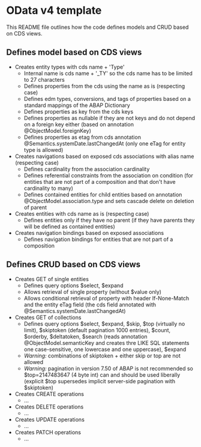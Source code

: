 # OData v4 template

This README file outlines how the code defines models and CRUD based on CDS views.

## Defines model based on CDS views

- Creates entity types with cds name + 'Type'
  - Internal name is cds name + '_TY' so the cds name has to be limited to 27 characters
  - Defines properties from the cds using the name as is (respecting case)
  - Defines edm types, conversions, and tags of properties based on a standard mappings of the ABAP Dictionary
  - Defines properties as key from the cds keys
  - Defines properties as nullable if they are not keys and do not depend on a foreign key either (based on annotation @ObjectModel.foreignKey)
  - Defines properties as etag from cds annotation @Semantics.systemDate.lastChangedAt (only one eTag for entity type is allowed)
- Creates navigations based on exposed cds associations with alias name (respecting case)
  - Defines cardinality from the association cardinality
  - Defines referential constraints from the association on condition (for entities that are not part of a composition and that don't have cardinality to many)
  - Defines contained entities for child entities based on annotation @ObjectModel.association.type and sets cascade delete on deletion of parent
- Creates entities with cds name as is (respecting case)
  - Defines entities only if they have no parent (if they have parents they will be defined as contained entities)
- Creates navigation bindings based on exposed associations
  - Defines navigation bindings for entities that are not part of a composition

## Defines CRUD based on CDS views

- Creates GET of single entities
  - Defines query options $select, $expand
  - Allows retrieval of single property (without $value only)
  - Allows conditional retrieval of property with header If-None-Match and the entity eTag field (the cds field annotated with @Semantics.systemDate.lastChangedAt)
- Creates GET of collections
  - Defines query options $select, $expand, $skip, $top (virtually no limit), $skiptoken (default pagination 1000 entries), $count, $orderby, $deltatoken, $search (reads annotation @ObjectModel.semanticKey and creates thre LIKE SQL statements one case-sensitive, one lowercase and one uppercase), $expand
  - *Warning:* combinations of skiptoken + either skip or top are not allowed
  - *Warning:* pagination in version 7.50 of ABAP is not recommended so $top=2147483647 (4 byte int) can and should be used liberally (explicit $top supersedes implicit server-side pagination with $skiptoken)
- Creates CREATE operations
  - ...
- Creates DELETE operations
  - ...
- Creates UPDATE operations
  - ...
- Creates PATCH operations
  - ...
